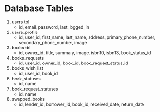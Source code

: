 # Database Tables
1. users tbl
   - id, email, password, last_logged_in
2. users_profile
   - id, user_id, first_name, last_name, address, primary_phone_number, secondary_phone_number, image
3. books tbl
   - id, owner_id, title, summary, image, isbn10, isbn13, book_status_id
4. books_requests
   - id, user_id, owner_id, book_id, book_request_status_id
5. books_wish_list
   - id, user_id, book_id
6. book_statuses
   - id, name
7. book_request_statuses
    - id, name
8. swapped_books
   - id, lender_id, borrower_id, book_id, received_date, return_date
